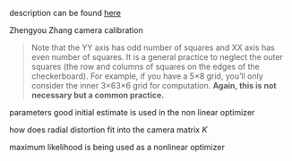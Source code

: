 description can be found [here](https://rbe549.github.io/fall2022/hw/hw1/)


Zhengyou Zhang camera calibration

>Note that the YY axis has odd number of squares and XX axis has even number of squares. It is a general practice to neglect the outer squares (the row and columns of squares on the edges of the checkerboard). For example, if you have a 5×8 grid, you’ll only consider the inner 3×63×6 grid for computation. **Again, this is not necessary but a common practice.**



parameters good initial estimate is used in the non linear optimizer 

how does radial distortion fit into the camera matrix $K$


maximum likelihood is being used as a nonlinear optimizer




